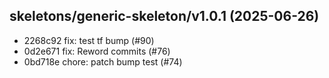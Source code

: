 ## skeletons/generic-skeleton/v1.0.1 (2025-06-26)
* 2268c92 fix: test tf bump (#90)
* 0d2e671 fix: Reword commits (#76)
* 0bd718e chore: patch bump test (#74)
